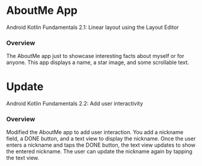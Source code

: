 # AboutMe App
Android Kotlin Fundamentals 2.1: Linear layout using the Layout Editor

### Overview
The AboutMe app just to showcase interesting facts about myself or for anyone. This app displays a name, a star image, and some scrollable text.

<!--<img src="" width="200">-->

# Update
Android Kotlin Fundamentals 2.2: Add user interactivity

### Overview
Modified the AboutMe app to add user interaction. You add a nickname field, a DONE button, and a text view to display the nickname. Once the user enters a nickname and taps the DONE button, the text view updates to show the entered nickname. The user can update the nickname again by tapping the text view.

<!--<img src="" width="200">-->